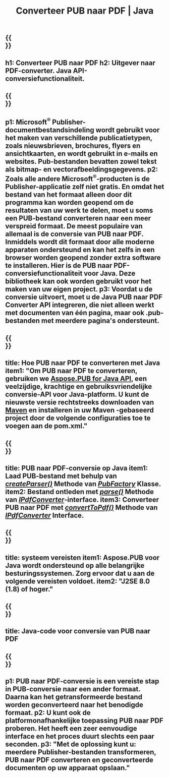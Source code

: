 ﻿---
translation: true
template: /_templates/conversion-child-java.md
title: Converteer PUB naar PDF | Java
description: Converteer PUB naar PDF met Java API op elk platform. Publisher conversie functionaliteit die eenvoudig te integreren is in uw eigen oplossing.
url: /java/conversion/pub-to-pdf/
metakeywords: pub naar pdf java, converteer pub naar pdf java, java pub naar pdf, uitgever naar pdf java
family: pub
platformtag: java
feature: conversion
---

{{<section banner>}}
---
h1: Converteer PUB naar PDF
h2: Uitgever naar PDF-converter. Java API-conversiefunctionaliteit.
---

{{<section overview>}}
---
p1: Microsoft<sup>®</sup> Publisher-documentbestandsindeling wordt gebruikt voor het maken van verschillende publicatietypen, zoals nieuwsbrieven, brochures, flyers en ansichtkaarten, en wordt gebruikt in e-mails en websites. Pub-bestanden bevatten zowel tekst als bitmap- en vectorafbeeldingsgegevens.
p2: Zoals alle andere Microsoft<sup>®</sup>-producten is de Publisher-applicatie zelf niet gratis. En omdat het bestand van het formaat alleen door dit programma kan worden geopend om de resultaten van uw werk te delen, moet u soms een PUB-bestand converteren naar een meer verspreid formaat. De meest populaire van allemaal is de conversie van PUB naar PDF. Inmiddels wordt dit formaat door alle moderne apparaten ondersteund en kan het zelfs in een browser worden geopend zonder extra software te installeren. Hier is de PUB naar PDF-conversiefunctionaliteit voor Java. Deze bibliotheek kan ook worden gebruikt voor het maken van uw eigen project.
p3: Voordat u de conversie uitvoert, moet u de Java PUB naar PDF Converter API integreren, die niet alleen werkt met documenten van één pagina, maar ook .pub-bestanden met meerdere pagina's ondersteunt.
---

{{<section widget>}}
---
title: Hoe PUB naar PDF te converteren met Java
item1: "Om PUB naar PDF te converteren, gebruiken we [Aspose.PUB for Java API](https://products.aspose.com/pub/java), een veelzijdige, krachtige en gebruiksvriendelijke conversie-API voor Java-platform. U kunt de nieuwste versie rechtstreeks downloaden van [Maven](https://repository.aspose.com/webapp/#/artifacts/browse/tree/General/repo/com/aspose/aspose-pub) en installeren in uw Maven -gebaseerd project door de volgende configuraties toe te voegen aan de pom.xml."
---

{{<section feature1>}}
---
title: PUB naar PDF-conversie op Java
item1: Laad PUB-bestand met behulp van [*createParser()*](https://apireference.aspose.com/pub/java/com.aspose.pub/PubFactory#createParser-java.lang.String-) Methode van [*PubFactory*](https://apireference.aspose.com/pub/java/com.aspose.pub/PubFactory) Klasse.
item2: Bestand ontleden met [*parse()*](https://apireference.aspose.com/pub/java/com.aspose.pub/IPubParser#parse--) Methode van [*IPdfConverter*](https://apireference.aspose.com/pub/java/com.aspose.pub/IPubParser)-interface.
item3: Converteer PUB naar PDF met [*convertToPdf()*](https://apireference.aspose.com/pub/java/com.aspose.pub/IPdfConverter#convertToPdf-com.aspose.pub.Document-java.lang.String-) Methode van [*IPdfConverter*](https://apireference.aspose.com/pub/java/com.aspose.pub/IPdfConverter) Interface.
---

{{<section feature2>}}
---
title: systeem vereisten
item1: Aspose.PUB voor Java wordt ondersteund op alle belangrijke besturingssystemen. Zorg ervoor dat u aan de volgende vereisten voldoet.
item2: "J2SE 8.0 (1.8) of hoger."
---

{{<section codeexample>}}
---
title: Java-code voor conversie van PUB naar PDF
---

{{<section summary>}}
---
p1: PUB naar PDF-conversie is een vereiste stap in PUB-conversie naar een ander formaat. Daarna kan het getransformeerde bestand worden geconverteerd naar het benodigde formaat.
p2: U kunt ook de platformonafhankelijke toepassing PUB naar PDF proberen. Het heeft een zeer eenvoudige interface en het proces duurt slechts een paar seconden.
p3: "Met de oplossing kunt u: meerdere Publisher-bestanden transformeren, PUB naar PDF converteren en geconverteerde documenten op uw apparaat opslaan."
---